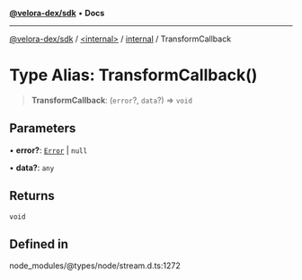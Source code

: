 [**@velora-dex/sdk**](../../../../README.md) • **Docs**

***

[@velora-dex/sdk](../../../../globals.md) / [\<internal\>](../../../README.md) / [internal](../README.md) / TransformCallback

# Type Alias: TransformCallback()

> **TransformCallback**: (`error`?, `data`?) => `void`

## Parameters

• **error?**: [`Error`](../../../interfaces/Error.md) \| `null`

• **data?**: `any`

## Returns

`void`

## Defined in

node\_modules/@types/node/stream.d.ts:1272
